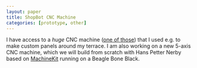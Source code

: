 ```yaml
---
layout: paper
title: ShopBot CNC Machine
categories: [prototype, other]
---
```


I have access to a *huge* CNC machine ([one of those](http://www.shopbottools.com/mProducts/prSalpha.htm)) that I used e.g. to make custom panels around my terrace. I am also working on a new 5-axis CNC machine, which we will build from scratch with Hans Petter Nerby based on [MachineKit](http://www.machinekit.io/) running on a Beagle Bone Black.